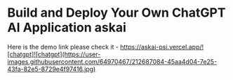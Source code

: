 # Build and Deploy Your Own ChatGPT AI Application askai

Here is the demo link please check it  - https://askai-psi.vercel.app/![chatgpt]![chatgpt](https://user-images.githubusercontent.com/64970467/212687084-45aa4d04-7e25-43fa-82e5-8729e4f97416.jpg)

